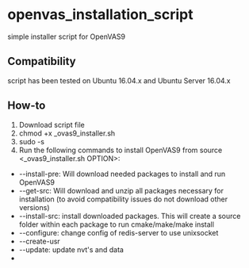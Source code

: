 # openvas_installation_script

simple installer script for OpenVAS9

## Compatibility

script has been tested on Ubuntu 16.04.x and Ubuntu Server 16.04.x

## How-to

1. Download script file
2. chmod +x _ovas9_installer.sh
3. sudo -s
4. Run the following commands to install OpenVAS9 from source <_ovas9_installer.sh OPTION>:
  * --install-pre: Will download needed packages to install and run OpenVAS9
  * --get-src: Will download and unzip all packages necessary for installation (to avoid compatibility issues do not download other versions)
  * --install-src: install downloaded packages. This will create a source folder within each package to run cmake/make/make install
  * --configure: change config of redis-server to use unixsocket
  * --create-usr
  * --update: update nvt's and data
  * 
